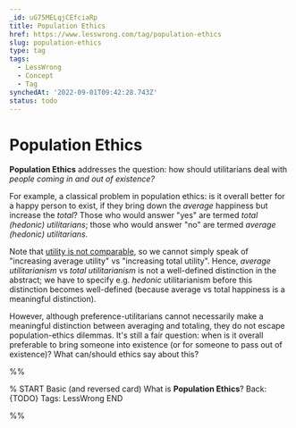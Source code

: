 ```yaml
---
_id: uG75MELqjCEfciaRp
title: Population Ethics
href: https://www.lesswrong.com/tag/population-ethics
slug: population-ethics
type: tag
tags:
  - LessWrong
  - Concept
  - Tag
synchedAt: '2022-09-01T09:42:28.743Z'
status: todo
---
```


# Population Ethics

**Population Ethics** addresses the question: how should utilitarians deal with *people coming in and out of existence?* 

For example, a classical problem in population ethics: is it overall better for a happy person to exist, if they bring down the *average* happiness but increase the *total*? Those who would answer "yes" are termed *total (hedonic) utilitarians*; those who would answer "no" are termed *average (hedonic) utilitarians.*

Note that [utility is not comparable](https://www.lesswrong.com/posts/cYsGrWEzjb324Zpjx/comparing-utilities), so we cannot simply speak of "increasing average utility" vs "increasing total utility". Hence, *average utilitarianism* vs *total utilitarianism* is not a well-defined distinction in the abstract; we have to specify e.g. *hedonic* utilitarianism before this distinction becomes well-defined (because average vs total happiness is a meaningful distinction).

However, although preference-utilitarians cannot necessarily make a meaningful distinction between averaging and totaling, they do not escape population-ethics dilemmas. It's still a fair question: when is it overall preferable to bring someone into existence (or for someone to pass out of existence)? What can/should ethics say about this?


%%

% START
Basic (and reversed card)
What is **Population Ethics**?
Back: {TODO}
Tags: LessWrong
END
<!--ID: 1663156983102-->


%%
	
